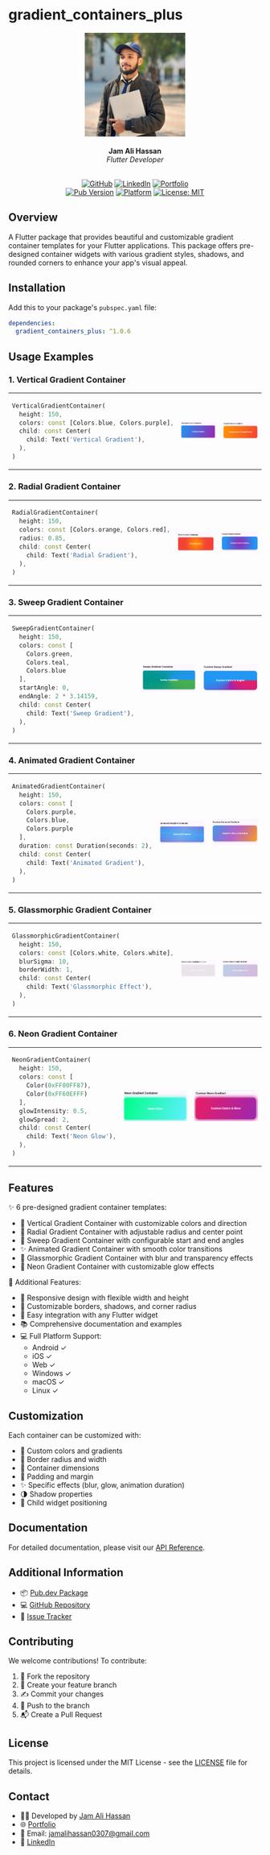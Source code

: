 <!--
This README describes the package. If you publish this package to pub.dev,
this README's contents appear on the landing page for your package.

For information about how to write a good package README, see the guide for
[writing package pages](https://dart.dev/tools/pub/writing-package-pages).

For general information about developing packages, see the Dart guide for
[creating packages](https://dart.dev/guides/libraries/create-packages)
and the Flutter guide for
[developing packages and plugins](https://flutter.dev/to/develop-packages).
-->

# gradient_containers_plus

<div align="center">
  <kbd>
    <img src="https://raw.githubusercontent.com/jamalihassan0307/gradient_containers_plus/main/image/image.jpg" width="200" alt="Jam Ali Hassan"/>
  </kbd>
  <br/>
  <br/>
  <b>Jam Ali Hassan</b>
  <br/>
  <i>Flutter Developer</i>
  <br/>
  <br/>
  
  [![GitHub](https://img.shields.io/badge/GitHub-100000?style=for-the-badge&logo=github&logoColor=white)](https://github.com/jamalihassan0307)
  [![LinkedIn](https://img.shields.io/badge/LinkedIn-0077B5?style=for-the-badge&logo=linkedin&logoColor=white)](https://www.linkedin.com/in/jamalihassan0307)
  [![Portfolio](https://img.shields.io/badge/Portfolio-255E63?style=for-the-badge&logo=About.me&logoColor=white)](https://jamalihassan0307.github.io/portfolio.github.io)
  <br/>
  [![Pub Version](https://img.shields.io/pub/v/gradient_containers_plus?style=for-the-badge)](https://pub.dev/packages/gradient_containers_plus)
  [![Platform](https://img.shields.io/badge/Platform-Flutter-02569B?style=for-the-badge&logo=flutter)](https://flutter.dev)
  [![License: MIT](https://img.shields.io/badge/License-MIT-yellow.svg?style=for-the-badge)](https://opensource.org/licenses/MIT)
</div>

## Overview

A Flutter package that provides beautiful and customizable gradient container templates for your Flutter applications. This package offers pre-designed container widgets with various gradient styles, shadows, and rounded corners to enhance your app's visual appeal.

## Installation

Add this to your package's `pubspec.yaml` file:

```yaml
dependencies:
  gradient_containers_plus: ^1.0.6
```

## Usage Examples

### 1. Vertical Gradient Container
<table>
<tr>
<td>

```dart
VerticalGradientContainer(
  height: 150,
  colors: const [Colors.blue, Colors.purple],
  child: const Center(
    child: Text('Vertical Gradient'),
  ),
)
```

</td>
<td>
<img src="https://raw.githubusercontent.com/jamalihassan0307/gradient_containers_plus/main/screenshots/vertical_gradient_container.png" width="200" alt="Vertical Gradient"/>
</td>
<td>
<img src="https://raw.githubusercontent.com/jamalihassan0307/gradient_containers_plus/main/screenshots/custom_gradient_container.png" width="200" alt="Custom Vertical Gradient"/>
</td>
</tr>
</table>

### 2. Radial Gradient Container
<table>
<tr>
<td>

```dart
RadialGradientContainer(
  height: 150,
  colors: const [Colors.orange, Colors.red],
  radius: 0.85,
  child: const Center(
    child: Text('Radial Gradient'),
  ),
)
```

</td>
<td>
<img src="https://raw.githubusercontent.com/jamalihassan0307/gradient_containers_plus/main/screenshots/radial_gradient_container.png" width="200" alt="Radial Gradient"/>
</td>
<td>
<img src="https://raw.githubusercontent.com/jamalihassan0307/gradient_containers_plus/main/screenshots/custom_radial_gradient.png" width="200" alt="Custom Radial Gradient"/>
</td>
</tr>
</table>

### 3. Sweep Gradient Container
<table>
<tr>
<td>

```dart
SweepGradientContainer(
  height: 150,
  colors: const [
    Colors.green,
    Colors.teal,
    Colors.blue
  ],
  startAngle: 0,
  endAngle: 2 * 3.14159,
  child: const Center(
    child: Text('Sweep Gradient'),
  ),
)
```

</td>
<td>
<img src="https://raw.githubusercontent.com/jamalihassan0307/gradient_containers_plus/main/screenshots/sweep_gradient_container.png" width="200" alt="Sweep Gradient"/>
</td>
<td>
<img src="https://raw.githubusercontent.com/jamalihassan0307/gradient_containers_plus/main/screenshots/custom_sweep_gradient.png" width="200" alt="Custom Sweep Gradient"/>
</td>
</tr>
</table>

### 4. Animated Gradient Container
<table>
<tr>
<td>

```dart
AnimatedGradientContainer(
  height: 150,
  colors: const [
    Colors.purple,
    Colors.blue,
    Colors.purple
  ],
  duration: const Duration(seconds: 2),
  child: const Center(
    child: Text('Animated Gradient'),
  ),
)
```

</td>
<td>
<img src="https://raw.githubusercontent.com/jamalihassan0307/gradient_containers_plus/main/screenshots/animated_gradient_container.gif" width="200" alt="Animated Gradient"/>
</td>
<td>
<img src="https://raw.githubusercontent.com/jamalihassan0307/gradient_containers_plus/main/screenshots/custom_animated_gradient.gif" width="200" alt="Custom Animated Gradient"/>
</td>
</tr>
</table>

### 5. Glassmorphic Gradient Container
<table>
<tr>
<td>

```dart
GlassmorphicGradientContainer(
  height: 150,
  colors: const [Colors.white, Colors.white],
  blurSigma: 10,
  borderWidth: 1,
  child: const Center(
    child: Text('Glassmorphic Effect'),
  ),
)
```

</td>
<td>
<img src="https://raw.githubusercontent.com/jamalihassan0307/gradient_containers_plus/main/screenshots/glassmorphic_gradient_container.png" width="200" alt="Glassmorphic Effect"/>
</td>
<td>
<img src="https://raw.githubusercontent.com/jamalihassan0307/gradient_containers_plus/main/screenshots/custom_glassmorphic_gradient.png" width="200" alt="Custom Glassmorphic Effect"/>
</td>
</tr>
</table>

### 6. Neon Gradient Container
<table>
<tr>
<td>

```dart
NeonGradientContainer(
  height: 150,
  colors: const [
    Color(0xFF00FF87),
    Color(0xFF60EFFF)
  ],
  glowIntensity: 0.5,
  glowSpread: 2,
  child: const Center(
    child: Text('Neon Glow'),
  ),
)
```

</td>
<td>
<img src="https://raw.githubusercontent.com/jamalihassan0307/gradient_containers_plus/main/screenshots/neon_gradient_container.png" width="200" alt="Neon Glow"/>
</td>
<td>
<img src="https://raw.githubusercontent.com/jamalihassan0307/gradient_containers_plus/main/screenshots/custom_neon_gradient.png" width="200" alt="Custom Neon Glow"/>
</td>
</tr>
</table>

## Features

✨ 6 pre-designed gradient container templates:
  - 🎨 Vertical Gradient Container with customizable colors and direction
  - 🔄 Radial Gradient Container with adjustable radius and center point
  - 🌈 Sweep Gradient Container with configurable start and end angles
  - ✨ Animated Gradient Container with smooth color transitions
  - 🌟 Glassmorphic Gradient Container with blur and transparency effects
  - 💫 Neon Gradient Container with customizable glow effects

🎯 Additional Features:
- 📱 Responsive design with flexible width and height
- 🎨 Customizable borders, shadows, and corner radius
- 🔌 Easy integration with any Flutter widget
- 📚 Comprehensive documentation and examples
- 💻 Full Platform Support:
  - Android ✓
  - iOS ✓
  - Web ✓
  - Windows ✓
  - macOS ✓
  - Linux ✓

## Customization

Each container can be customized with:
- 🎨 Custom colors and gradients
- 🔲 Border radius and width
- 📐 Container dimensions
- 📏 Padding and margin
- ✨ Specific effects (blur, glow, animation duration)
- 🌗 Shadow properties
- 📍 Child widget positioning

## Documentation

For detailed documentation, please visit our [API Reference](https://pub.dev/documentation/gradient_containers_plus/latest/).

## Additional Information

- 📦 [Pub.dev Package](https://pub.dev/packages/gradient_containers_plus)
- 💻 [GitHub Repository](https://github.com/jamalihassan0307/gradient_containers_plus)
- 🐛 [Issue Tracker](https://github.com/jamalihassan0307/gradient_containers_plus/issues)

## Contributing

We welcome contributions! To contribute:
1. 🍴 Fork the repository
2. 🌿 Create your feature branch
3. ✍️ Commit your changes
4. 🚀 Push to the branch
5. 📬 Create a Pull Request

## License

This project is licensed under the MIT License - see the [LICENSE](LICENSE) file for details.

## Contact

- 👨‍💻 Developed by [Jam Ali Hassan](https://github.com/jamalihassan0307)
- 🌐 [Portfolio](https://jamalihassan0307.github.io/portfolio.github.io)
- 📧 Email: jamalihassan0307@gmail.com
- 🔗 [LinkedIn](https://www.linkedin.com/in/jamalihassan0307)
